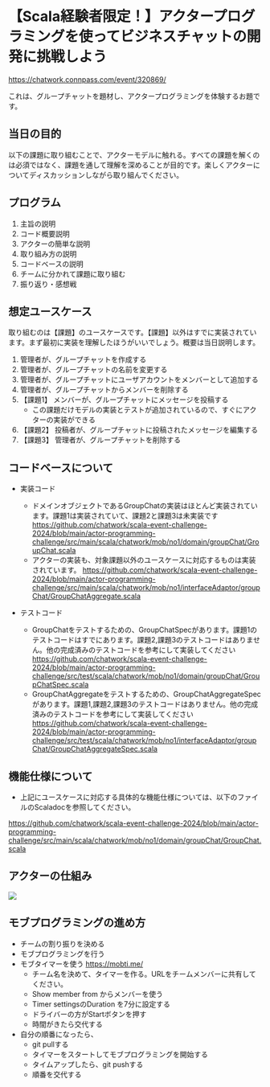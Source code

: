 # 【Scala経験者限定！】アクタープログラミングを使ってビジネスチャットの開発に挑戦しよう

https://chatwork.connpass.com/event/320869/

これは、グループチャットを題材し、アクタープログラミングを体験するお題です。

## 当日の目的

以下の課題に取り組むことで、アクターモデルに触れる。すべての課題を解くのは必須ではなく、課題を通して理解を深めることが目的です。楽しくアクターについてディスカッションしながら取り組んでください。

## プログラム

1. 主旨の説明
2. コード概要説明
3. アクターの簡単な説明
4. 取り組み方の説明
5. コードベースの説明
6. チームに分かれて課題に取り組む
7. 振り返り・感想戦

## 想定ユースケース

取り組むのは【課題】のユースケースです。【課題】以外はすでに実装されています。まず最初に実装を理解したほうがいいでしょう。概要は当日説明します。

1. 管理者が、グループチャットを作成する
1. 管理者が、グループチャットの名前を変更する
1. 管理者が、グループチャットにユーザアカウントをメンバーとして追加する
1. 管理者が、グループチャットからメンバーを削除する
1. 【課題1】 メンバーが、グループチャットにメッセージを投稿する
    - この課題だけモデルの実装とテストが追加されているので、すぐにアクターの実装ができる
2. 【課題2】 投稿者が、グループチャットに投稿されたメッセージを編集する
3. 【課題3】 管理者が、グループチャットを削除する

## コードベースについて

- 実装コード
    - ドメインオブジェクトであるGroupChatの実装はほとんど実装されています。課題1は実装されていて、課題2と課題3は未実装です
https://github.com/chatwork/scala-event-challenge-2024/blob/main/actor-programming-challenge/src/main/scala/chatwork/mob/no1/domain/groupChat/GroupChat.scala
    - アクターの実装も、対象課題以外のユースケースに対応するものは実装されています。
https://github.com/chatwork/scala-event-challenge-2024/blob/main/actor-programming-challenge/src/main/scala/chatwork/mob/no1/interfaceAdaptor/groupChat/GroupChatAggregate.scala

- テストコード
    - GroupChatをテストするための、GroupChatSpecがあります。課題1のテストコードはすでにあります。課題2,課題3のテストコードはありません。他の完成済みのテストコードを参考にして実装してください
https://github.com/chatwork/scala-event-challenge-2024/blob/main/actor-programming-challenge/src/test/scala/chatwork/mob/no1/domain/groupChat/GroupChatSpec.scala
    - GroupChatAggregateをテストするための、GroupChatAggregateSpecがあります。課題1,課題2,課題3のテストコードはありません。他の完成済みのテストコードを参考にして実装してください
https://github.com/chatwork/scala-event-challenge-2024/blob/main/actor-programming-challenge/src/test/scala/chatwork/mob/no1/interfaceAdaptor/groupChat/GroupChatAggregateSpec.scala

## 機能仕様について

- 上記にユースケースに対応する具体的な機能仕様については、以下のファイルのScaladocを参照してください。

https://github.com/chatwork/scala-event-challenge-2024/blob/main/actor-programming-challenge/src/main/scala/chatwork/mob/no1/domain/groupChat/GroupChat.scala

## アクターの仕組み

<img src="/bob/main/actor-programming-challenge/doc/actor.jpg"/>

## モブプログラミングの進め方

- チームの割り振りを決める
- モブプログラミングを行う
- モブタイマーを使う https://mobti.me/
  - チーム名を決めて、タイマーを作る。URLをチームメンバーに共有してください。
  - Show member from からメンバーを使う
  - Timer settingsのDuration を7分に設定する
  - ドライバーの方がStartボタンを押す
  - 時間がきたら交代する
- 自分の順番になったら、
  - git pullする
  - タイマーをスタートしてモブプログラミングを開始する
  - タイムアップしたら、git pushする
  - 順番を交代する
